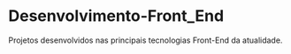# Desenvolvimento-Front_End
Projetos desenvolvidos nas principais tecnologias Front-End da atualidade.
